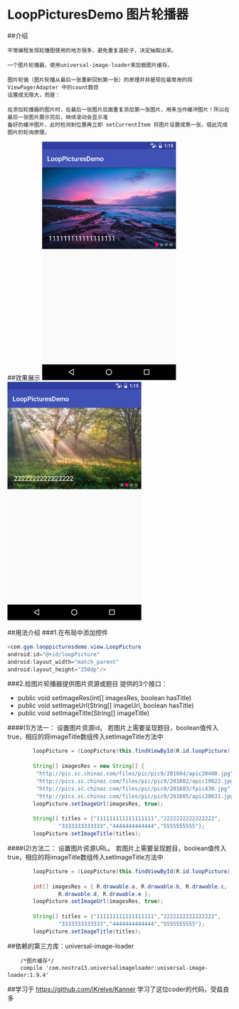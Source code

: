 # LoopPicturesDemo 图片轮播器
##介绍

    平常编程发现轮播图使用的地方很多，避免重复造轮子，决定抽取出来。
    
    一个图片轮播器，使用universal-image-loader来加载图片缓存。
    
    图片轮循（图片轮播从最后一张重新回到第一张）的原理并非是现在最常用的将 ViewPagerAdapter 中的count数目
    设置成无限大，而是：
    
    在添加轮播器的图片时，在最后一张图片后面重复添加第一张图片，用来当作缓冲图片！所以在最后一张图片展示完后，继续滚动会显示准
    备好的缓冲图片，此时检测到位置再立即 setCurrentItem 将图片设置成第一张，借此完成图片的轮询原理。
    
##效果展示
![](https://github.com/gnemyg7221/LoopPicturesDemo/raw/master/showPicture/1.png)  ![](https://github.com/gnemyg7221/LoopPicturesDemo/raw/master/showPicture/2.png)  

##用法介绍
###1.在布局中添加控件
```Java
<com.gym.looppicturesdemo.view.LoopPicture
android:id="@+id/loopPicture"
android:layout_width="match_parent"
android:layout_height="250dp"/>
```
###2.给图片轮播器提供图片资源或题目
  提供的3个接口：
* public void setImageRes(int[] imagesRes, boolean hasTitle)
* public void setImageUrl(String[] imageUrl, boolean hasTitle)
* public void setImageTitle(String[] imageTitle)

####(1)方法一： 设置图片资源id。
  若图片上需要呈现题目，boolean值传入true，相应的将imageTitle数组传入setImageTitle方法中
```Java
        loopPicture = (LoopPicture)this.findViewById(R.id.loopPicture);

        String[] imagesRes = new String[] {
         "http://pic.sc.chinaz.com/files/pic/pic9/201604/apic20400.jpg",
         "http://pics.sc.chinaz.com/files/pic/pic9/201602/apic19022.jpg",
         "http://pics.sc.chinaz.com/files/pic/pic9/201603/fpic430.jpg",
         "http://pics.sc.chinaz.com/files/pic/pic9/201605/apic20631.jpg"};
        loopPicture.setImageUrl(imagesRes, true);

        String[] titles = {"111111111111111111","2222222222222222",
                "3333333333333","4444444444444","5555555555"};
        loopPicture.setImageTitle(titles);

```
####(2)方法二： 设置图片资源URL。
  若图片上需要呈现题目，boolean值传入true，相应的将imageTitle数组传入setImageTitle方法中
```Java
        loopPicture = (LoopPicture)this.findViewById(R.id.loopPicture);

        int[] imagesRes = { R.drawable.a, R.drawable.b, R.drawable.c,
                R.drawable.d, R.drawable.e };
        loopPicture.setImageUrl(imagesRes, true);

        String[] titles = {"111111111111111111","2222222222222222",
                "3333333333333","4444444444444","5555555555"};
        loopPicture.setImageTitle(titles);

```
##依赖的第三方库：universal-image-loader
```
    /*图片缓存*/
    compile 'com.nostra13.universalimageloader:universal-image-loader:1.9.4'
```
##学习于
https://github.com/iKrelve/Kanner 学习了这位coder的代码，受益良多
